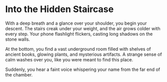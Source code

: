 # Into the Hidden Staircase

With a deep breath and a glance over your shoulder, you begin your descent. The stairs creak under your weight, and the air grows colder with every step. Your phone flashlight flickers, casting long shadows on the stone walls.

At the bottom, you find a vast underground room filled with shelves of ancient books, glowing plants, and mysterious artifacts. A strange sense of calm washes over you, like you were meant to find this place.

Suddenly, you hear a faint voice whispering your name from the far end of the chamber.
